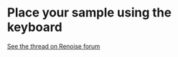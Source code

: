 # Place your sample using the keyboard

[See the thread on Renoise forum](http://forum.renoise.com/index.php/topic/45611-new-tool-30-place-sample/)
